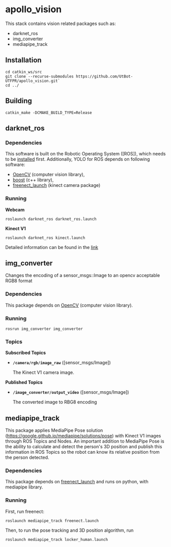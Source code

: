 # apollo_vision
This stack contains vision related packages such as:
- darknet_ros
- img_converter
- mediapipe_track

## Installation

    cd catkin_ws/src
    git clone --recurse-submodules https://github.com/UtBot-UTFPR/apollo_vision.git`
    cd ../

## Building

    catkin_make -DCMAKE_BUILD_TYPE=Release

## darknet_ros

### Dependencies

This software is built on the Robotic Operating System ([ROS]), which needs to be [installed](http://wiki.ros.org) first. Additionally, YOLO for ROS depends on following software:

- [OpenCV](http://opencv.org/) (computer vision library),
- [boost](http://www.boost.org/) (c++ library),
- [freenect_launch](https://github.com/ros-drivers/freenect_stack) (kinect camera package)

### Running

**Webcam**

``
roslaunch darknet_ros darknet_ros.launch
``

**Kinect V1**

``
roslaunch darknet_ros kinect.launch
``

Detailed information can be found in the [link](https://github.com/gustavo-fardo/darknet_ros)

## img_converter

Changes the encoding of a sensor_msgs::Image to an opencv acceptable RGB8 format

### Dependencies

This package depends on [OpenCV](http://opencv.org/) (computer vision library).

### Running

``rosrun img_converter img_converter``

### Topics

**Subscribed Topics**

* **`/camera/rgb/image_raw`** ([sensor_msgs/Image])

    The Kinect V1 camera image.

**Published Topics**

* **`/image_converter/output_video`** ([sensor_msgs/Image])

    The converted image to RBG8 encoding

## mediapipe_track

This package applies MediaPipe Pose solution (https://google.github.io/mediapipe/solutions/pose) with Kinect V1 images through ROS Topics and Nodes. An important addition to MediaPipe Pose is the ability to calculate and detect the person's 3D position and publish this information in ROS Topics so the robot can know its relative position from the person detected.

### Dependencies

This package depends on [freenect_launch](https://github.com/ros-drivers/freenect_stack) and runs on python, with mediapipe library.

### Running

First, run freenect:

```
roslaunch mediapipe_track freenect.launch
```

Then, to run the pose tracking and 3D position algorithm, run 

```
roslaunch mediapipe_track locker_human.launch
```


